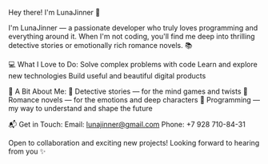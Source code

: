 Hey there! I'm LunaJinner 👋

I'm LunaJinner — a passionate developer who truly loves programming and everything around it. When I'm not coding, you'll find me deep into thrilling detective stories or emotionally rich romance novels. 📚

💻 What I Love to Do:
   Solve complex problems with code
   Learn and explore new technologies
   Build useful and beautiful digital products

📖 A Bit About Me:
  🔎 Detective stories — for the mind games and twists
  💖 Romance novels — for the emotions and deep characters
  🧠 Programming — my way to understand and shape the future

📬 Get in Touch:
    Email: lunajinner@gmail.com
    Phone: +7 928 710-84-31

Open to collaboration and exciting new projects!
Looking forward to hearing from you ✨
